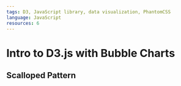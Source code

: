 ```yaml
---
tags: D3, JavaScript library, data visualization, PhantomCSS
language: JavaScript
resources: 6
---
```


# Intro to D3.js with Bubble Charts

## Scalloped Pattern
